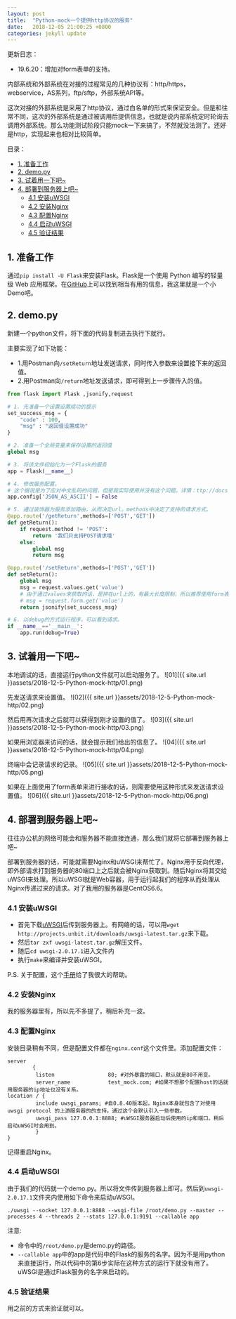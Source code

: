```yaml
---
layout: post
title:  "Python-mock一个提供http协议的服务"
date:   2018-12-05 21:00:25 +0800
categories: jekyll update
---
```


更新日志：
- 19.6.20：增加对form表单的支持。

内部系统和外部系统在对接的过程常见的几种协议有：http/https，webservice，AS系列，ftp/sftp，外部系统API等。

这次对接的外部系统是采用了http协议，通过白名单的形式来保证安全。但是和往常不同，这次的外部系统是通过被调用后提供信息，也就是说内部系统定时轮询去调用外部系统。那么功能测试阶段只能mock一下来搞了，不然就没法测了。还好是http，实现起来也相对比较简单。

目录：
- [1. 准备工作](#1-%E5%87%86%E5%A4%87%E5%B7%A5%E4%BD%9C)
- [2. demo.py](#2-demopy)
- [3. 试着用一下吧~](#3-%E8%AF%95%E7%9D%80%E7%94%A8%E4%B8%80%E4%B8%8B%E5%90%A7)
- [4. 部署到服务器上吧~](#4-%E9%83%A8%E7%BD%B2%E5%88%B0%E6%9C%8D%E5%8A%A1%E5%99%A8%E4%B8%8A%E5%90%A7)
    - [4.1 安装uWSGI](#41-%E5%AE%89%E8%A3%85uwsgi)
    - [4.2 安装Nginx](#42-%E5%AE%89%E8%A3%85nginx)
    - [4.3 配置Nginx](#43-%E9%85%8D%E7%BD%AEnginx)
    - [4.4 启动uWSGI](#44-%E5%90%AF%E5%8A%A8uwsgi)
    - [4.5 验证结果](#45-%E9%AA%8C%E8%AF%81%E7%BB%93%E6%9E%9C)

## 1. 准备工作

通过`pip install -U Flask`来安装Flask。Flask是一个使用 Python 编写的轻量级 Web 应用框架。在[GitHub](https://github.com/pallets/flask/)上可以找到相当有用的信息，我这里就是一个小Demo吧。

## 2. demo.py

新建一个python文件，将下面的代码复制进去执行下就行。

主要实现了如下功能：
- 1.用Postman向`/setReturn`地址发送请求，同时传入参数来设置接下来的返回值。
- 2.用Postman向`/return`地址发送请求，即可得到上一步骤传入的值。

```python
from flask import Flask ,jsonify,request

# 1. 先准备一个设置设置成功的提示
set_success_msg = {
    "code" : 100,
    "msg" : "返回值设置成功"
}

# 2. 准备一个全局变量来保存设置的返回值
global msg

# 3. 将该文件初始化为一个Flask的服务
app = Flask(__name__)

# 4. 修改服务配置。
# 这个据说是为了应对中文乱码的问题，但是我实际使用并没有这个问题。详情：ttp://docs.jinkan.org/docs/flask/config.html
app.config['JSON_AS_ASCII'] = False

# 5. 通过装饰器为服务添加路由，从而决定url。methods中决定了支持的请求方式。
@app.route('/getReturn',methods=['POST','GET'])
def getReturn():
    if request.method != 'POST':
        return '我们只支持POST请求哦'
    else:
        global msg
        return msg

@app.route('/setReturn',methods=['POST','GET'])
def setReturn():
    global msg
    msg = request.values.get('value')
    # 由于通过values来获取的话，是拼在url上的，有最大长度限制，所以推荐使用form表单的形式进行提交和接收
    # msg = request.form.get('value')
    return jsonify(set_success_msg)

# 6. 以debug的方式运行程序，可以看到请求。
if __name__=='__main__':
    app.run(debug=True)
```

## 3. 试着用一下吧~

本地调试的话，直接运行python文件就可以启动服务了。
![01]({{ site.url }}assets/2018-12-5-Python-mock-http/01.png)

先发送请求来设置值。
![02]({{ site.url }}assets/2018-12-5-Python-mock-http/02.png)

然后用再次请求之后就可以获得到刚才设置的值了。
![03]({{ site.url }}assets/2018-12-5-Python-mock-http/03.png)

如果用浏览器来访问的话，就会提示我们给出的信息了。
![04]({{ site.url }}assets/2018-12-5-Python-mock-http/04.png)

终端中会记录请求的记录。
![05]({{ site.url }}assets/2018-12-5-Python-mock-http/05.png)

如果在上面使用了form表单来进行接收的话，则需要使用这种形式来发送请求设置值。
![06]({{ site.url }}assets/2018-12-5-Python-mock-http/06.png)


## 4. 部署到服务器上吧~

往往办公机的网络可能会和服务器不能直接连通，那么我们就将它部署到服务器上吧~

部署到服务器的话，可能就需要Nginx和uWSGI来帮忙了。Nginx用于反向代理，即外部请求打到服务器的80端口上之后就会被Nginx获取到。随后Nginx将其交给uWSGI来处理。所以uWSGI就是Web容器，用于运行起我们的程序从而处理从Nginx传递过来的请求。对了我用的服务器是CentOS6.6。

### 4.1 安装uWSGI

- 首先下载[uWSGI](https://projects.unbit.it/downloads/uwsgi-latest.tar.gz)后传到服务器上。有网络的话，可以用`wget http://projects.unbit.it/downloads/uwsgi-latest.tar.gz`来下载。
- 然后`tar zxf uwsgi-latest.tar.gz`解压文件。
- 随后`cd uwsgi-2.0.17.1`进入文件内
- 执行`make`来编译并安装uWSGI。

P.S. 关于配置，这个[手册](https://uwsgi-docs-zh.readthedocs.io/zh_CN/latest/Nginx.html)给了我很大的帮助。

### 4.2 安装Nginx

我的服务器里有，所以先不多提了，稍后补充一波。

### 4.3 配置Nginx

安装目录稍有不同，但是配置文件都在`nginx.conf`这个文件里。添加配置文件：

```
server
        {
         listen                 80; #对外暴露的端口，默认就是80不用变。
         server_name            test_mock.com; #如果不想那个配置host的话就用服务器的ip地址也没有关系。
location / {
         include uwsgi_params; #自0.8.40版本起，Nginx本身就包含了对使用 uwsgi protocol 的上游服务器的的支持。通过这个会默认引入一些参数。
         uwsgi_pass 127.0.0.1:8888; #uWSGI服务器启动后使用的ip和端口。稍后启动uWSGI时会用到。
         }
}
```

记得重启Nginx。

### 4.4 启动uWSGI

由于我们的代码就一个demo.py。所以将文件传到服务器上即可。然后到`uwsgi-2.0.17.1`文件夹内使用如下命令来启动uWSGI。

`./uwsgi --socket 127.0.0.1:8888 --wsgi-file /root/demo.py --master --processes 4 --threads 2 --stats 127.0.0.1:9191 --callable app`

注意:
- 命令中的`/root/demo.py`是demo.py的路径。
- `--callable app`中的app是代码中的Flask的服务的名字。因为不是用python来直接运行，所以代码中的第6步实际在这种方式的运行下就没有用了。uWSGI是通过Flask服务的名字来启动的。

### 4.5 验证结果

用之前的方式来验证就可以。

